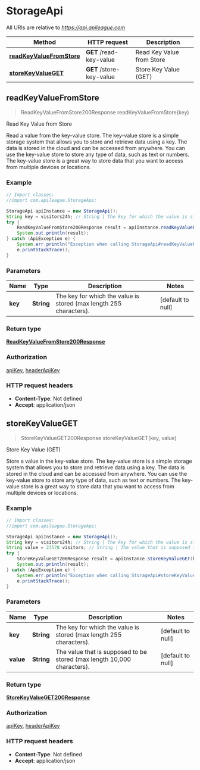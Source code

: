 # StorageApi

All URIs are relative to *https://api.apileague.com*

Method | HTTP request | Description
------------- | ------------- | -------------
[**readKeyValueFromStore**](StorageApi.md#readKeyValueFromStore) | **GET** /read-key-value | Read Key Value from Store
[**storeKeyValueGET**](StorageApi.md#storeKeyValueGET) | **GET** /store-key-value | Store Key Value (GET)



## readKeyValueFromStore

> ReadKeyValueFromStore200Response readKeyValueFromStore(key)

Read Key Value from Store

Read a value from the key-value store. The key-value store is a simple storage system that allows you to store and retrieve data using a key. The data is stored in the cloud and can be accessed from anywhere. You can use the key-value store to store any type of data, such as text or numbers. The key-value store is a great way to store data that you want to access from multiple devices or locations.

### Example

```java
// Import classes:
//import com.apileague.StorageApi;

StorageApi apiInstance = new StorageApi();
String key = visitors24h; // String | The key for which the value is stored (max length 255 characters).
try {
    ReadKeyValueFromStore200Response result = apiInstance.readKeyValueFromStore(key);
    System.out.println(result);
} catch (ApiException e) {
    System.err.println("Exception when calling StorageApi#readKeyValueFromStore");
    e.printStackTrace();
}
```

### Parameters


Name | Type | Description  | Notes
------------- | ------------- | ------------- | -------------
 **key** | **String**| The key for which the value is stored (max length 255 characters). | [default to null]

### Return type

[**ReadKeyValueFromStore200Response**](ReadKeyValueFromStore200Response.md)

### Authorization

[apiKey](../README.md#apiKey), [headerApiKey](../README.md#headerApiKey)

### HTTP request headers

- **Content-Type**: Not defined
- **Accept**: application/json


## storeKeyValueGET

> StoreKeyValueGET200Response storeKeyValueGET(key, value)

Store Key Value (GET)

Store a value in the key-value store. The key-value store is a simple storage system that allows you to store and retrieve data using a key. The data is stored in the cloud and can be accessed from anywhere. You can use the key-value store to store any type of data, such as text or numbers. The key-value store is a great way to store data that you want to access from multiple devices or locations.

### Example

```java
// Import classes:
//import com.apileague.StorageApi;

StorageApi apiInstance = new StorageApi();
String key = visitors24h; // String | The key for which the value is stored (max length 255 characters).
String value = 23578 visitors; // String | The value that is supposed to be stored (max length 10,000 characters).
try {
    StoreKeyValueGET200Response result = apiInstance.storeKeyValueGET(key, value);
    System.out.println(result);
} catch (ApiException e) {
    System.err.println("Exception when calling StorageApi#storeKeyValueGET");
    e.printStackTrace();
}
```

### Parameters


Name | Type | Description  | Notes
------------- | ------------- | ------------- | -------------
 **key** | **String**| The key for which the value is stored (max length 255 characters). | [default to null]
 **value** | **String**| The value that is supposed to be stored (max length 10,000 characters). | [default to null]

### Return type

[**StoreKeyValueGET200Response**](StoreKeyValueGET200Response.md)

### Authorization

[apiKey](../README.md#apiKey), [headerApiKey](../README.md#headerApiKey)

### HTTP request headers

- **Content-Type**: Not defined
- **Accept**: application/json

